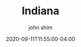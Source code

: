---
date: 2020-09-11T11:55:00-04:00
title: "Indiana"
seo_title: "Contact Indiana Governor"
description: Contact Indiana Governor
author: john shim
url: /indiana/
weight: 1
---